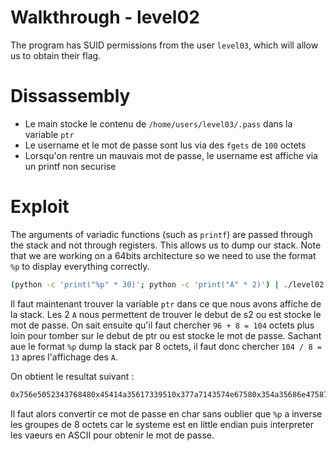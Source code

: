 # Walkthrough - level02

The program has SUID permissions from the user `level03`, which will allow us to obtain their flag.

# Dissassembly

- Le main stocke le contenu de `/home/users/level03/.pass` dans la variable `ptr`
- Le username et le mot de passe sont lus via des `fgets` de `100` octets
- Lorsqu'on rentre un mauvais mot de passe, le username est affiche via un printf non securise

# Exploit

The arguments of variadic functions (such as `printf`) are passed through the stack and not through registers. This allows us to dump our stack. Note that we are working on a 64bits architecture so we need to use the format `%p` to display everything correctly.

```bash
(python -c 'print("%p" * 30)'; python -c 'print("A" * 2)') | ./level02
```

Il faut maintenant trouver la variable `ptr` dans ce que nous avons affiche de la stack. Les 2 `A` nous permettent de trouver le debut de s2 ou est stocke le mot de passe. On sait ensuite qu'il faut chercher `96 + 8 = 104` octets plus loin pour tomber sur le debut de ptr ou est stocke le mot de passe. Sachant aue le format `%p` dump la stack par 8 octets, il faut donc chercher `104 / 8 = 13` apres l'affichage des `A`.

On obtient le resultat suivant :

```bash
0x756e5052343768480x45414a35617339510x377a7143574e67580x354a35686e4758730x48336750664b394d
```

Il faut alors convertir ce mot de passe en char sans oublier que `%p` a inverse les groupes de 8 octets car le systeme est en little endian puis interpreter les vaeurs en ASCII pour obtenir le mot de passe.